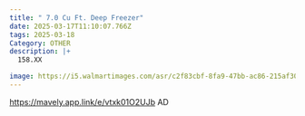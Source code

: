 ```yaml
---
title: " 7.0 Cu Ft. Deep Freezer"
date: 2025-03-17T11:10:07.766Z
tags: 2025-03-18
Category: OTHER
description: |+
  158.XX

image: https://i5.walmartimages.com/asr/c2f83cbf-8fa9-47bb-ac86-215af30c9102.57591f36acf0339143b824e89a2c1398.jpeg?odnHeight=2000&odnWidth=2000&odnBg=FFFFFF
---
```

https://mavely.app.link/e/vtxk01O2UJb   AD